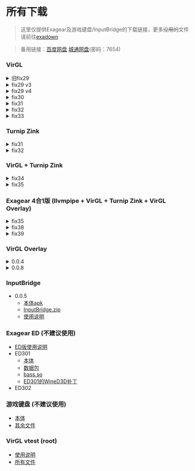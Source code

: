 # 所有下载


> 这里仅提供Exagear及游戏键盘/InputBridge的下载链接，更多~~没用的~~文件请前往[exadown](https://0.mrl646.repl.co/)

> 备用链接：[百度网盘](./baidu.md) [城通网盘](https://url02.ctfile.com/d/4221102-45803505-36356a)(密码：7654)

### VirGL

<details>
<summary>旧fix29</summary>

   - [Wine6.x](https://0.mrl646.repl.co/d/Exagear/%E5%B7%B2%E5%BC%83%E7%94%A8%E7%9A%84Exagear/ExaGear%20SU_3.0.2G_MCAT_Wine6.x%E7%9B%B4%E8%A3%85%E7%89%88.apk)

</details>
<details>
<summary>fix29 v3</summary>

   - [Wine3.x](https://0.mrl646.repl.co/d/Exagear/Exagear%20VirtIO%E7%9B%B4%E8%A3%85%E7%89%88/fix29v3%E7%9B%B4%E8%A3%85%E7%89%88%20by%20Jxy3576/ExaGear%20SU_3.0.2G_MCAT_Wine3.x_V3%E7%9B%B4%E8%A3%85%E7%89%88.apk)
   - [Wine4.x](https://0.mrl646.repl.co/d/Exagear/Exagear%20VirtIO%E7%9B%B4%E8%A3%85%E7%89%88/fix29v3%E7%9B%B4%E8%A3%85%E7%89%88%20by%20Jxy3576/ExaGear%20SU_3.0.2G_MCAT_Wine4.x_V3%E7%9B%B4%E8%A3%85%E7%89%88.apk)
   - [Wine6.x](https://0.mrl646.repl.co/d/Exagear/Exagear%20VirtIO%E7%9B%B4%E8%A3%85%E7%89%88/fix29v3%E7%9B%B4%E8%A3%85%E7%89%88%20by%20Jxy3576/ExaGear%20SU_3.0.2G_MCAT_Wine6.x_V3%E7%9B%B4%E8%A3%85%E7%89%88.apk)

</details>
<details>
<summary>fix29 v4</summary>

   - [Wine3.x](https://0.mrl646.repl.co/d/Exagear/Exagear%20VirtIO%E7%9B%B4%E8%A3%85%E7%89%88/fix29%20v4%E7%9B%B4%E8%A3%85%E7%89%88%20by%20Jxy3576/ExaGear%20SU_3.0.2G_MCAT_Wine3.x_V4%E7%9B%B4%E8%A3%85%E7%89%88.apk)
   - [Wine4.x](https://0.mrl646.repl.co/d/Exagear/Exagear%20VirtIO%E7%9B%B4%E8%A3%85%E7%89%88/fix29%20v4%E7%9B%B4%E8%A3%85%E7%89%88%20by%20Jxy3576/ExaGear%20SU_3.0.2G_MCAT_Wine4.x_V4%E7%9B%B4%E8%A3%85%E7%89%88.apk)
   - [Wine6.x](https://0.mrl646.repl.co/d/Exagear/Exagear%20VirtIO%E7%9B%B4%E8%A3%85%E7%89%88/fix29%20v4%E7%9B%B4%E8%A3%85%E7%89%88%20by%20Jxy3576/ExaGear%20SU_3.0.2G_MCAT_Wine6.x_V4%E7%9B%B4%E8%A3%85%E7%89%88.apk)

</details>
<details>
<summary>fix30</summary>

   - [Wine3.x](https://0.mrl646.repl.co/d/Exagear/Exagear%20VirtIO%E7%9B%B4%E8%A3%85%E7%89%88/fix30%E7%9B%B4%E8%A3%85%E7%89%88%20by%20Jxy3576/ExaGear%20SU_3.0.2G_MCAT_Wine3.x%E7%9B%B4%E8%A3%85%E7%89%88.apk)
   - [Wine4.x](https://0.mrl646.repl.co/d/Exagear/Exagear%20VirtIO%E7%9B%B4%E8%A3%85%E7%89%88/fix30%E7%9B%B4%E8%A3%85%E7%89%88%20by%20Jxy3576/ExaGear%20SU_3.0.2G_MCAT_Wine4.x%E7%9B%B4%E8%A3%85%E7%89%88.apk)
   - [Wine6.x](https://0.mrl646.repl.co/d/Exagear/Exagear%20VirtIO%E7%9B%B4%E8%A3%85%E7%89%88/fix30%E7%9B%B4%E8%A3%85%E7%89%88%20by%20Jxy3576/ExaGear%20SU_3.0.2G_MCAT_Wine6.x%E7%9B%B4%E8%A3%85%E7%89%88.apk)

</details>
<details>
<summary>fix31</summary>

   - [Wine3.x](https://0.mrl646.repl.co/d/Exagear/Exagear%20VirtIO%E7%9B%B4%E8%A3%85%E7%89%88/fix31%E7%9B%B4%E8%A3%85%E7%89%88%20by%20Jxy3576/ExaGear%20SU_3.0.2G_MCAT_Wine3.x%E7%9B%B4%E8%A3%85%E7%89%88.apk)
   - [Wine4.x](https://0.mrl646.repl.co/d/Exagear/Exagear%20VirtIO%E7%9B%B4%E8%A3%85%E7%89%88/fix31%E7%9B%B4%E8%A3%85%E7%89%88%20by%20Jxy3576/ExaGear%20SU_3.0.2G_MCAT_Wine4.x_%E7%9B%B4%E8%A3%85%E7%89%88.apk)
   - [Wine6.x_GST](https://0.mrl646.repl.co/d/Exagear/Exagear%20VirtIO%E7%9B%B4%E8%A3%85%E7%89%88/fix31%E7%9B%B4%E8%A3%85%E7%89%88%20by%20Jxy3576/ExaGear%20SU_3.0.2G_MCAT_Wine6.x_GST%E7%9B%B4%E8%A3%85%E7%89%88.apk)

</details>
<details>
<summary>fix32</summary>

   - [Wine3.x](https://0.mrl646.repl.co/d/Exagear/Exagear%20VirtIO%E7%9B%B4%E8%A3%85%E7%89%88/fix32%E7%9B%B4%E8%A3%85%E7%89%88%20by%20Jxy3576/ExaGear%20SU_3.0.2G_MCAT_Wine3.x_%E7%9B%B4%E8%A3%85%E7%89%88.apk)
   - [Wine4.x](https://0.mrl646.repl.co/d/Exagear/Exagear%20VirtIO%E7%9B%B4%E8%A3%85%E7%89%88/fix32%E7%9B%B4%E8%A3%85%E7%89%88%20by%20Jxy3576/ExaGear%20SU_3.0.2G_MCAT_Wine4.x_%E7%9B%B4%E8%A3%85%E7%89%88.apk)
   - [Wine6.x_GST](https://0.mrl646.repl.co/d/Exagear/Exagear%20VirtIO%E7%9B%B4%E8%A3%85%E7%89%88/fix32%E7%9B%B4%E8%A3%85%E7%89%88%20by%20Jxy3576/ExaGear%20SU_3.0.2G_MCAT_Wine6.x_GST%E7%9B%B4%E8%A3%85%E7%89%88.apk)

</details>
<details>
<summary>fix33</summary>

   - [Wine3.x](https://0.mrl646.repl.co/d/Exagear/Exagear%20VirtIO%E7%9B%B4%E8%A3%85%E7%89%88/fix33%E7%9B%B4%E8%A3%85%E7%89%88%20by%20Jxy3576/ExaGear%20SU_3.0.2G_MCAT_Wine3.x_fix33%E7%9B%B4%E8%A3%85%E7%89%88.apk)
   - [Wine4.x](https://0.mrl646.repl.co/d/Exagear/Exagear%20VirtIO%E7%9B%B4%E8%A3%85%E7%89%88/fix33%E7%9B%B4%E8%A3%85%E7%89%88%20by%20Jxy3576/ExaGear%20SU_3.0.2G_MCAT_Wine4.x_fix33%E7%9B%B4%E8%A3%85%E7%89%88.apk)
   - [Wine6.17_GST](https://0.mrl646.repl.co/d/Exagear/Exagear%20VirtIO%E7%9B%B4%E8%A3%85%E7%89%88/fix33%E7%9B%B4%E8%A3%85%E7%89%88%20by%20Jxy3576/ExaGear%20SU_3.0.2G_MCAT_Wine6.17_GST_fix33%E7%9B%B4%E8%A3%85%E7%89%88.apk)
   - [Wine6.x_GST](https://0.mrl646.repl.co/d/Exagear/Exagear%20VirtIO%E7%9B%B4%E8%A3%85%E7%89%88/fix33%E7%9B%B4%E8%A3%85%E7%89%88%20by%20Jxy3576/ExaGear%20SU_3.0.2G_MCAT_Wine6.x_GST_fix33%E7%9B%B4%E8%A3%85%E7%89%88.apk)

</details>

### Turnip Zink

<details>
<summary>fix31</summary>

   - [Wine3.x](https://0.mrl646.repl.co/d/Exagear/%E5%9B%BD%E5%A4%96Turnip%2BZink/fix31/ExaGear%20SU_3.0.2G_MCAT_Wine3.x_%E7%9B%B4%E8%A3%85%E7%89%88.apk)
   - [Wine4.x](https://0.mrl646.repl.co/d/Exagear/%E5%9B%BD%E5%A4%96Turnip%2BZink/fix31/ExaGear%20SU_3.0.2G_MCAT_Wine4.x_%E7%9B%B4%E8%A3%85%E7%89%88.apk)
   - [Wine6.x_GST](https://0.mrl646.repl.co/d/Exagear/%E5%9B%BD%E5%A4%96Turnip%2BZink/fix31/ExaGear%20SU_3.0.2G_MCAT_Wine6.x_GST%E7%9B%B4%E8%A3%85%E7%89%88.apk)

</details>
<details>
<summary>fix32</summary>

   - [Wine3.x](https://0.mrl646.repl.co/d/Exagear/%E5%9B%BD%E5%A4%96Turnip%2BZink/fix32/ExaGear%20SU_3.0.2G_MCAT_Wine3.x_%E7%9B%B4%E8%A3%85%E7%89%88.apk)
   - [Wine4.x](https://0.mrl646.repl.co/d/Exagear/%E5%9B%BD%E5%A4%96Turnip%2BZink/fix32/ExaGear%20SU_3.0.2G_MCAT_Wine4.x_%E7%9B%B4%E8%A3%85%E7%89%88.apk)
   - [Wine6.x_GST](https://0.mrl646.repl.co/d/Exagear/%E5%9B%BD%E5%A4%96Turnip%2BZink/fix32/ExaGear%20SU_3.0.2G_MCAT_Wine6.x_GST%E7%9B%B4%E8%A3%85%E7%89%88.apk)

</details>

### VirGL + Turnip Zink

<details>
<summary>fix34</summary>

   - [Wine3.x](https://0.mrl646.repl.co/d/Exagear/Exagear%20VirtIO%E7%9B%B4%E8%A3%85%E7%89%88/fix34%20turnip%E6%95%B4%E5%90%88%E7%9B%B4%E8%A3%85%E7%89%88by%20Jxy3576/ExaGear%20SU_3.0.2G_MCAT_Turnip%2BZink%2BVirgl_Wine3.x_fix34%E7%9B%B4%E8%A3%85%E7%89%88.apk)
   - [Wine4.x](https://0.mrl646.repl.co/d/Exagear/Exagear%20VirtIO%E7%9B%B4%E8%A3%85%E7%89%88/fix34%20turnip%E6%95%B4%E5%90%88%E7%9B%B4%E8%A3%85%E7%89%88by%20Jxy3576/ExaGear%20SU_3.0.2G_MCAT_Turnip%2BZink%2BVirgl_Wine4.x_fix34%E7%9B%B4%E8%A3%85%E7%89%88.apk)
   - [Wine6.17](https://0.mrl646.repl.co/d/Exagear/Exagear%20VirtIO%E7%9B%B4%E8%A3%85%E7%89%88/fix34%20turnip%E6%95%B4%E5%90%88%E7%9B%B4%E8%A3%85%E7%89%88by%20Jxy3576/ExaGear%20SU_3.0.2G_MCAT_Turnip%2BZink%2BVirgl_Wine6.17_GST_fix34%E7%9B%B4%E8%A3%85%E7%89%88.apk)
   - [Wine6.x](https://0.mrl646.repl.co/d/Exagear/Exagear%20VirtIO%E7%9B%B4%E8%A3%85%E7%89%88/fix34%20turnip%E6%95%B4%E5%90%88%E7%9B%B4%E8%A3%85%E7%89%88by%20Jxy3576/ExaGear%20SU_3.0.2G_MCAT_Turnip%2BZink%2BVirgl_Wine6.x_GST_fix34%E7%9B%B4%E8%A3%85%E7%89%88.apk)
   - [Wine7.1](https://0.mrl646.repl.co/d/Exagear/Exagear%20VirtIO%E7%9B%B4%E8%A3%85%E7%89%88/fix34%20turnip%E6%95%B4%E5%90%88%E7%9B%B4%E8%A3%85%E7%89%88by%20Jxy3576/ExaGear%20SU_3.0.2G_MCAT_Turnip%2BZink%2BVirgl_Wine7.x_GST_fix34%E7%9B%B4%E8%A3%85%E7%89%88.apk)

</details>
<details>
<summary>fix35</summary>

   - [Wine3.x](https://0.mrl646.repl.co/d/Exagear/Exagear%20VirtIO%E7%9B%B4%E8%A3%85%E7%89%88/fix35%20turnip%E6%95%B4%E5%90%88%E7%9B%B4%E8%A3%85%E7%89%88by%20Jxy3576/ExaGear%20SU_3.0.2G_MCAT_Turnip%2BZink%2BVirgl_Wine3.x_fix35%E7%9B%B4%E8%A3%85%E7%89%88.apk)
   - [Wine4.x](https://0.mrl646.repl.co/d/Exagear/Exagear%20VirtIO%E7%9B%B4%E8%A3%85%E7%89%88/fix35%20turnip%E6%95%B4%E5%90%88%E7%9B%B4%E8%A3%85%E7%89%88by%20Jxy3576/ExaGear%20SU_3.0.2G_MCAT_Turnip%2BZink%2BVirgl_Wine4.x_fix35%E7%9B%B4%E8%A3%85%E7%89%88.apk)
   - [Wine6.17](https://0.mrl646.repl.co/d/Exagear/Exagear%20VirtIO%E7%9B%B4%E8%A3%85%E7%89%88/fix35%20turnip%E6%95%B4%E5%90%88%E7%9B%B4%E8%A3%85%E7%89%88by%20Jxy3576/ExaGear%20SU_3.0.2G_MCAT_Turnip%2BZink%2BVirgl_Wine6.17_fix35%E7%9B%B4%E8%A3%85%E7%89%88.apk)
   - [Wine6.x](https://0.mrl646.repl.co/d/Exagear/Exagear%20VirtIO%E7%9B%B4%E8%A3%85%E7%89%88/fix35%20turnip%E6%95%B4%E5%90%88%E7%9B%B4%E8%A3%85%E7%89%88by%20Jxy3576/ExaGear%20SU_3.0.2G_MCAT_Turnip%2BZink%2BVirgl_Wine6.x_fix35%E7%9B%B4%E8%A3%85%E7%89%88.apk)
   - [Wine7.x](https://0.mrl646.repl.co/d/Exagear/Exagear%20VirtIO%E7%9B%B4%E8%A3%85%E7%89%88/fix35%20turnip%E6%95%B4%E5%90%88%E7%9B%B4%E8%A3%85%E7%89%88by%20Jxy3576/ExaGear%20SU_3.0.2G_MCAT_Turnip%2BZink%2BVirgl_Wine7.1_fix35%E7%9B%B4%E8%A3%85%E7%89%88.apk)

</details>

### Exagear 4合1版 (llvmpipe + VirGL + Turnip Zink + VirGL Overlay)

<details>
<summary>fix35</summary>

   - [本体apk](https://0.mrl646.repl.co/d/Exagear/Exagear%20VirtIO%E7%9B%B4%E8%A3%85%E7%89%88/%E6%AF%9B%E6%94%B9exagear%204in1_fix35/ExaGear%2BSU_mcat_Ludashi_4in1_EN_kill.apk)
   - [Wine3.10数据包](https://0.mrl646.repl.co/d/Exagear/Exagear%20VirtIO%E7%9B%B4%E8%A3%85%E7%89%88/%E6%AF%9B%E6%94%B9exagear%204in1_fix35/MG_wine%203.10_4in1_fix35_AllMod.zip)
   - [Wine4.0数据包](https://0.mrl646.repl.co/d/Exagear/Exagear%20VirtIO%E7%9B%B4%E8%A3%85%E7%89%88/%E6%AF%9B%E6%94%B9exagear%204in1_fix35/MG_wine%204.0_4in1_fix35_AllMod.zip)
   - [Wine6.17数据包](https://0.mrl646.repl.co/d/Exagear/Exagear%20VirtIO%E7%9B%B4%E8%A3%85%E7%89%88/%E6%AF%9B%E6%94%B9exagear%204in1_fix35/MG_wine%206.17_4in1_fix35_AllMod.zip)

</details>
<details>
<summary>fix38</summary>

   - [本体apk](https://0.mrl646.repl.co/d/Exagear/Exagear%20VirtIO%E7%9B%B4%E8%A3%85%E7%89%88/Exagear%204in1%20fix38/ExaGear%20SU_Turnip%2BZink%2BVirgl_Overlay_fix38_EN_AllMod.apk)
   - [Wine3.10数据包](https://0.mrl646.repl.co/d/Exagear/Exagear%20VirtIO%E7%9B%B4%E8%A3%85%E7%89%88/Exagear%204in1%20fix38/wine%203.10fix38_AllMod.zip)
   - [Wine4.0数据包](https://0.mrl646.repl.co/d/Exagear/Exagear%20VirtIO%E7%9B%B4%E8%A3%85%E7%89%88/Exagear%204in1%20fix38/wine%204.0fix38_AllMod.zip)
   - [Wine6.0数据包](https://0.mrl646.repl.co/d/Exagear/Exagear%20VirtIO%E7%9B%B4%E8%A3%85%E7%89%88/Exagear%204in1%20fix38/wine%206.0fix38_AllMod.zip)
   - [Wine6.17数据包](https://0.mrl646.repl.co/d/Exagear/Exagear%20VirtIO%E7%9B%B4%E8%A3%85%E7%89%88/Exagear%204in1%20fix38/wine%206.17fix38_AllMod.zip)
   - [Wine7.1数据包](https://0.mrl646.repl.co/d/Exagear/Exagear%20VirtIO%E7%9B%B4%E8%A3%85%E7%89%88/Exagear%204in1%20fix38/wine%207.1fix38_AllMod.zip)

</details>
<details>
<summary>fix39</summary>

   - [本体apk](https://0.mrl646.repl.co/d/Exagear/Exagear%20VirtIO%E7%9B%B4%E8%A3%85%E7%89%88/Exagear%204in1%20fix39/ExaGear%2BSU_Turnip%2BZink%2BVirgl_Overlay_fix39_EN_AllMod.apk)
   - [Wine3.0.5数据包](https://0.mrl646.repl.co/d/Exagear/Exagear%20VirtIO%E7%9B%B4%E8%A3%85%E7%89%88/Exagear%204in1%20fix39/wine%203.0.5_fix39_AllMod.zip)
   - [Wine4.0数据包](https://0.mrl646.repl.co/d/Exagear/Exagear%20VirtIO%E7%9B%B4%E8%A3%85%E7%89%88/Exagear%204in1%20fix39/wine%204.0_fix39_AllMod.zip)
   - [Wine6.17数据包](https://0.mrl646.repl.co/d/Exagear/Exagear%20VirtIO%E7%9B%B4%E8%A3%85%E7%89%88/Exagear%204in1%20fix39/wine%206.17_fix39_AllMod.zip)
   - [Wine7.1数据包](https://0.mrl646.repl.co/d/Exagear/Exagear%20VirtIO%E7%9B%B4%E8%A3%85%E7%89%88/Exagear%204in1%20fix39/wine%207.1_fix39_AllMod.zip)

</details>

### VirGL Overlay

<details>
<summary>0.0.4</summary>

   - [VirGL Overlay本体](https://0.mrl646.repl.co/d/Exagear/virgl-overlay(%E5%85%8Droot)/virgl%20overlay%200.0.4/virgl-overlay-rebuild-v.0.0.4_gen_signed.apk)
   - [Wine3.0数据包](https://0.mrl646.repl.co/d/Exagear/virgl-overlay(%E5%85%8Droot)/virgl%20overlay%200.0.4/3.0fix1/main.30.com.eltechs.ed.obb)
   - [Wine4.0数据包](https://0.mrl646.repl.co/d/Exagear/virgl-overlay(%E5%85%8Droot)/virgl%20overlay%200.0.4/4.0fix1/main.30.com.eltechs.ed.obb)
   - [Wine6.0数据包](https://0.mrl646.repl.co/d/Exagear/virgl-overlay(%E5%85%8Droot)/virgl%20overlay%200.0.4/6.0fix1/main.30.com.eltechs.ed.obb)
   - [Exagear ED版](https://0.mrl646.repl.co/d/Exagear/virgl-overlay(%E5%85%8Droot)/virgl%20overlay%200.0.4/ExaGear-SU_all_virgl.apk)
   - [Exagear ES版数据包](https://0.mrl646.repl.co/d/Exagear/virgl-overlay(%E5%85%8Droot)/virgl%20overlay%200.0.4/ES%20virgl/main.30.com.eltechs.es.obb)
   - [Exagear ES版](https://0.mrl646.repl.co/d/Exagear/virgl-overlay(%E5%85%8Droot)/virgl%20overlay%200.0.4/ES%20virgl/ExagearMobile_CRV5_3.5_D3D_wine.apk)

</details>
<details>
<summary>0.0.8</summary>

   - [VirGL Overlay本体](https://0.mrl646.repl.co/d/Exagear/virgl-overlay(%E5%85%8Droot)/virgl%20overlay%200.0.8/virgl-overlay-rebuild-v.0.0.8-gen_signed.apk)
   - [Wine3.0数据包](https://0.mrl646.repl.co/d/Exagear/virgl-overlay(%E5%85%8Droot)/virgl%20overlay%200.0.8/wine3.0_GFOXSH_VirGL_v2%20icon%EF%BC%88%E4%BF%AE%E5%A4%8D%E9%BC%A0%E6%A0%87%E6%98%BE%E7%A4%BA%EF%BC%89.zip)
   - [Exagear ED版](https://0.mrl646.repl.co/d/Exagear/virgl-overlay(%E5%85%8Droot)/virgl%20overlay%200.0.8/ExaGear-SU_all_virgl.apk)
   - [中文字体](https://0.mrl646.repl.co/d/Exagear/virgl-overlay(%E5%85%8Droot)/virgl%20overlay%200.0.8/Chs%20Fonts(Zh).exe)
   - [WineD3D](https://0.mrl646.repl.co/d/Exagear/virgl-overlay(%E5%85%8Droot)/virgl%20overlay%200.0.8/WineD3D2.5(Windows-system32).zip)
   - [Mesa 18.3.0](https://0.mrl646.repl.co/d/Exagear/virgl-overlay(%E5%85%8Droot)/virgl%20overlay%200.0.8/VirGL_Mesa_18.3.0_v3.exe)
   - [安装教程](https://0.mrl646.repl.co/d/Exagear/virgl-overlay(%E5%85%8Droot)/virgl%20overlay%200.0.8/exagear%20overlay0.0.8%E5%AE%89%E8%A3%85%E6%95%99%E7%A8%8B.txt?preview)

</details>

### InputBridge
 - 0.0.5
   - [本体apk](https://0.mrl646.repl.co/d/Inputbridge/InputBridge%20[0.0.5]%E6%B1%89%E5%8C%96%E7%89%88.apk)
   - [InputBridge.zip](https://0.mrl646.repl.co/d/Inputbridge/InputBridge.zip)
   - [使用说明](https://0.mrl646.repl.co/d/Inputbridge/%E4%BD%BF%E7%94%A8%E8%AF%B4%E6%98%8E.txt?preview)

### Exagear ED (不建议使用)
 - [ED版使用说明](https://0.mrl646.repl.co/d/Exagear/%E5%B7%B2%E5%BC%83%E7%94%A8%E7%9A%84Exagear/%E9%9D%9E%E7%9B%B4%E8%A3%85%E7%89%88%E5%BF%85%E7%9C%8B%EF%BC%8CExagear%E4%BD%BF%E7%94%A8%E8%AF%B4%E6%98%8E.docx)
 - ED301
   - [本体](https://0.mrl646.repl.co/d/Exagear/%E5%B7%B2%E5%BC%83%E7%94%A8%E7%9A%84Exagear/ED301/%E6%97%A7%E7%89%88/ED301%E6%9C%AC%E4%BD%93.apk)
   - [数据包](https://0.mrl646.repl.co/d/Exagear/%E5%B7%B2%E5%BC%83%E7%94%A8%E7%9A%84Exagear/ED301/%E6%97%A7%E7%89%88/main.31.com.antutu.ABenchMark.obb)
   - [bass.so](https://0.mrl646.repl.co/d/Exagear/%E5%B7%B2%E5%BC%83%E7%94%A8%E7%9A%84Exagear/ED301/%E6%97%A7%E7%89%88/bass.so)
   - [ED301的WineD3D补丁](https://0.mrl646.repl.co/d/Exagear/%E5%B7%B2%E5%BC%83%E7%94%A8%E7%9A%84Exagear/%E7%AE%80%E5%8D%95%E8%A1%A5%E4%B8%81/%E8%87%AA%E8%A7%A3%E5%8E%8B%E8%A1%A5%E4%B8%81.exe)
 - ED302

### 游戏键盘 (不建议使用)
 - [本体](https://0.mrl646.repl.co/d/%E6%B8%B8%E6%88%8F%E9%94%AE%E7%9B%98/%E6%B8%B8%E6%88%8F%E9%94%AE%E7%9B%98_6.1.1.apk)
 - [其余文件](https://0.mrl646.repl.co/d/%E6%B8%B8%E6%88%8F%E9%94%AE%E7%9B%98/)

### VirGL vtest (root)
 - [使用说明](https://0.mrl646.repl.co/d/Exagear/Virgl%20vtest(root)/%E4%BD%BF%E7%94%A8%E8%AF%B4%E6%98%8E.txt?preview)
 - [所有文件](https://0.mrl646.repl.co/d/Exagear/Virgl%20vtest(root)/)
